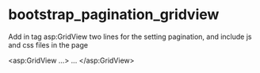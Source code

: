 # bootstrap_pagination_gridview

Add in tag asp:GridView two lines for the setting pagination, and include js and css files in the page

<asp:GridView ...>
     ...
     <PagerSettings FirstPageText="&amp;lt;&amp;lt;" LastPageText="&amp;gt;&amp;gt;" Mode="NumericFirstLast" />
     <PagerStyle HorizontalAlign="Right" CssClass="pagination-bs" />
</asp:GridView>
